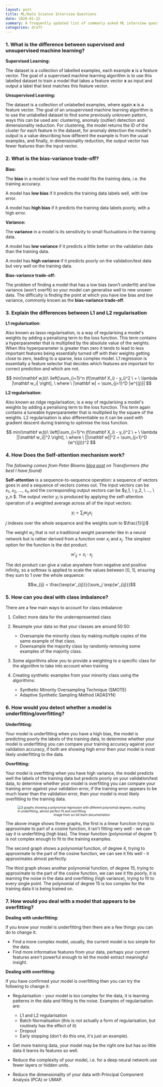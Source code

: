 ```yaml
---
layout: post
title: ML/Data Science Interview Questions
date: 2020-01-22
summary: A frequently updated list of commonly asked ML interview questions.
categories: draft
---
```


### 1. What is the difference between supervised and unsupervised machine learning?

**Supervised Learning:**

The dataset is a collection of labelled examples, each example **x** is a feature vector. The goal of a supervised machine learning algorithm is to use this labelled dataset to train a model that takes a feature vector **x** as input and output a label that best matches this feature vector.

**Unsupervised Learning:**

The dataset is a collection of unlabelled examples, where again **x** is a feature vector. The goal of an unsupervised machine learning algorithm is to use the unlabelled dataset to find some previously unknown pattern, ways this can be used are: clustering, anomaly (outlier) detection and dimensionality reduction. For clustering, the model returns the ID of the cluster for each feature in the dataset, for anomaly detection the model's output is a value describing how different the example is from the usual examples, and finally, in dimensionality reduction, the output vector has fewer features than the input vector.

### 2. What is the bias-variance trade-off?

**Bias:**

The **bias** in a model is how well the model fits the training data, i.e. the training accuracy.

A model has **low bias** if it predicts the training data labels well, with low error.

A model has **high bias** if it predicts the training data labels poorly, with a high error.

**Variance:**

The **variance** in a model is its sensitivity to small fluctuations in the training data.

A model has **low variance** if it predicts a little better on the validation data than the training data.

A model has **high variance** if it predicts poorly on the validation/test data but very well on the training data.

**Bias-variance trade-off:**

The problem of finding a model that has a low bias (won’t underfit) and low variance (won’t overfit) so your model can generalise well to new unseen data. The difficulty is finding the point at which you have low bias and low variance, commonly known as the **bias-variance trade-off**.

### 3. Explain the differences between L1 and L2 regularisation

**L1 regularisation**:

Also known as lasso regularisation, is a way of regularising a model's weights by adding a penalising term to the loss function. This term contains a hyperparameter that is multiplied by the absolute value of the weights. When this hyperparameter is greater than zero it tends to lead to less important features being essentially turned off with their weights getting close to zero, leading to a sparse, less complex model. L1 regression is essentially a feature selector that decides which features are important for correct prediction and which are not.

$$ min(\mathbf w,b)\ \left[\sum_{i=1}^n (f(\mathbf X_i) - y_i)^2 \ + \ \lambda |\mathbf w_i| \right], \ where \ |\mathbf w| = \sum_{j=1}^D |w^{(j)}| $$

**L2 regularisation**:

Also known as ridge regularisation, is a way of regularising a model's weights by adding a penalising term to the loss function. This term again contains a tuneable hyperparameter that is multiplied by the square of the weights. L2 regularisation is also differentiable so it can be used with gradient descent during training to optimise the loss function.

$$ min(\mathbf w,b)\ \left[\sum_{i=1}^n (f(\mathbf X_i) - y_i)^2 \ + \ \lambda ||\mathbf w_i||^2 \right], \ where \ ||\mathbf w||^2 = \sum_{j=1}^D (w^{(j)})^2 $$

### 4. How Does the Self-attention mechanism work?

*The following comes from Peter Bloems* [*blog post*](http://www.peterbloem.nl/blog/transformers) *on Transformers (the best I have found)*

**Self-attention** is a sequence-to-sequence operation: a sequence of vectors goes in and a sequence of vectors comes out. The input vectors can be $x_1, \ x_2,\ ..., \ x_n$  and the corresponding output vectors can be $y_1, \ y_2, \ ..., \ y_n $. The output vector $y_i$ is produced by applying the self-attention operation of a weighted average across all of the input vectors:

$$y_i = \sum_j w_{ij}x_j$$

$j$ indexes over the whole sequence and the weights sum to $\frac{1}{j}$

 The weight $w_{ij}$ that is not a traditional weight parameter like in a neural network but is rather derived from a function over $x_i$ and $x_j$. The simplest option for the function is the dot product. 

$$w'_{ij} = x_i \cdot x_j$$

The dot product can give a value anywhere from negative and positive infinity, so a softmax is applied to scale the values between [0, 1], ensuring they sum to 1 over the whole sequence:

$$w_{ij} = \frac{\exp{w'_{ij}}}{\sum_j \exp{w'_{ij}}}$$

### 5. How can you deal with class imbalance?

There are a few main ways to account for class imbalance:

1. Collect more data for the underrepresented class
2. Resample your data so that your classes are around 50:50:

    - Oversample the minority class by making multiple copies of the same example of that class.
    - Downsample the majority class by randomly removing some examples of the majority class.

1. Some algorithms allow you to provide a weighting to a specific class for the algorithm to take into account when training
2. Creating synthetic examples from your minority class using the algorithms:

    - Synthetic Minority Oversampling Technique (SMOTE)
    - Adaptive Synthetic Sampling Method (ADASYN)

### 6. How would you detect whether a model is underfitting/overfitting?

**Underfitting:**

Your model is underfitting when you have a high bias, the model is predicting poorly the labels of the training data, to determine whether your model is underfitting you can compare your training accuracy against your validation accuracy, if both are showing high error then your model is most likely underfitting to the data.

**Overfitting:**

Your model is overfitting when you have high variance, the model predicts well the labels of the training data but predicts poorly on your validation/test data, to determine whether your model is overfitting you can compare your training error against your validation error, if the training error appears to be much lower than the validation error, then your model is most likely overfitting to the training data.

<figure>
	<img src="https://scikit-learn.org/stable/_images/sphx_glr_plot_underfitting_overfitting_001.png" alt="3 graphs showing a polynomial regression with different polynomial degrees, resulting in underfitting, almost perfect fit and overfitting" title="Underfitting vs Overfitting" style="zoom:72%;" />
	<figcaption style="font-size:10px; text-align:center;">Image from sci-kit learn documentation </figcaption>
</figure>

The above image shows three graphs, the first is a linear function trying to approximate to part of a cosine function, it isn't fitting very well - we can say it is underfitting (high bias). The linear function (polynomial of degree 1) is not complex enough to fit to the training examples. 

The second graph shows a polynomial function, of degree 4, trying to approximate to the part of the cosine function, we can see it fits well - it approximates almost perfectly. 

The third graph shows another polynomial function, of degree 15, trying to approximate to the part of the cosine function, we can see it fits poorly, it is learning the noise in the data and overfitting (high variance), trying to fit to every single point. The polynomial of degree 15 is too complex for the training data it is being trained on.

### 7. How would you deal with a model that appears to be overfitting?

**Dealing with underfitting:**

If you know your model is underfitting then there are a few things you can do to change it:

- Find a more complex model, usually, the current model is too simple for the data.
- Find more informative features from your data, perhaps your current features aren't powerful enough to let the model extract meaningful insight.

**Dealing with overfitting:**

If you have confirmed your model is overfitting then you can try the following to change it:

- Regularisation - your model is too complex for the data, it is learning patterns in the data and fitting to the noise. Examples of regularisation are:

  - L1 and L2 regularisation
  - Batch Normalisation (this is not actually a form of regularisation, but routinely has the effect of it)
  - Dropout
  - Early stopping (don't do this one, it's just an example).

- Get more training data, your model may be the right one but has so little data it learns its features so well.

- Reduce the complexity of your model, i.e. for a deep neural network use fewer layers or hidden units.

- Reduce the dimensionality of your data with Principal Component Analysis (PCA) or UMAP.
